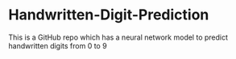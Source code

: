 # Handwritten-Digit-Prediction
This is a GitHub repo which has a neural network model to predict handwritten digits from 0 to 9
